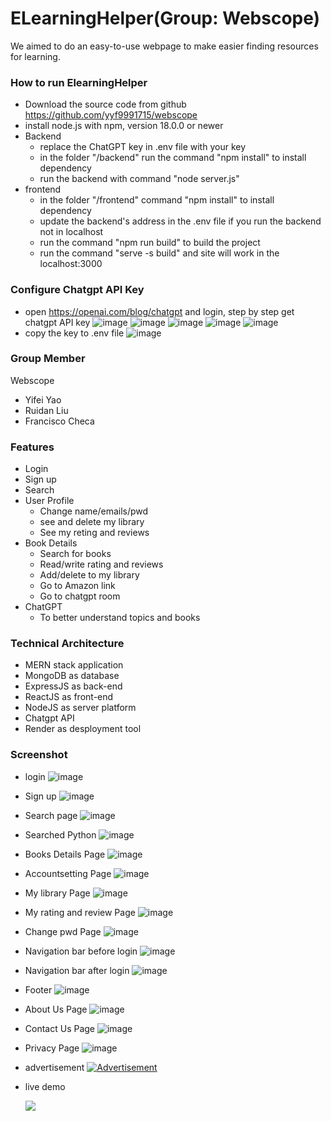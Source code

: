 # ELearningHelper(Group: Webscope) 

We aimed to do an easy-to-use webpage to make easier finding resources for learning.

### How to run  ElearningHelper 
- Download the source code from github https://github.com/yyf9991715/webscope
- install node.js with npm, version 18.0.0 or newer 
- Backend
    - replace the ChatGPT key in .env file with your key
    - in the folder "/backend" run the command "npm install" to install dependency
    - run the backend with command "node server.js"
- frontend
    - in the folder "/frontend" command "npm install" to install dependency
    - update the backend's address in the .env file if you run the backend not in localhost
    - run the command "npm run build" to build the project
    - run the command "serve -s build" and site will work in the localhost:3000
### Configure Chatgpt API Key
- open https://openai.com/blog/chatgpt and login, step by step get chatgpt API key 
  ![image](https://github.com/yyf9991715/webscope/blob/master/img-folder/chatgpt1.png)
  ![image](https://github.com/yyf9991715/webscope/blob/master/img-folder/chatgpt2.png)
  ![image](https://github.com/yyf9991715/webscope/blob/master/img-folder/chatgpt3.png)
  ![image](https://github.com/yyf9991715/webscope/blob/master/img-folder/chatgpt4.png)
  ![image](https://github.com/yyf9991715/webscope/blob/master/img-folder/chatgpt5.png)
- copy the key to .env file
  ![image](https://github.com/yyf9991715/webscope/blob/master/img-folder/env.png)
### Group Member
Webscope
- Yifei Yao
- Ruidan Liu
- Francisco Checa
### Features
- Login
- Sign up
- Search
- User Profile
    - Change name/emails/pwd
    - see and delete my library 
    - See my reting and reviews
- Book Details
    - Search for books
    - Read/write rating and reviews
    - Add/delete to my library
    - Go to Amazon link
    - Go to chatgpt room
- ChatGPT
    - To better understand topics and books
### Technical Architecture
- MERN stack application
- MongoDB as database
- ExpressJS as back-end
- ReactJS as front-end
- NodeJS as server platform
- Chatgpt API
- Render as desployment tool

### Screenshot
- login
  ![image](https://github.com/yyf9991715/webscope/blob/master/img-folder/login.png)
- Sign up
  ![image](https://github.com/yyf9991715/webscope/blob/master/img-folder/signup.png)
- Search page
  ![image](https://github.com/yyf9991715/webscope/blob/master/img-folder/search.png)
- Searched Python
  ![image](https://github.com/yyf9991715/webscope/blob/master/img-folder/searched.png)
- Books Details Page
  ![image](https://github.com/yyf9991715/webscope/blob/master/img-folder/bookdetails.png)
- Accountsetting Page
  ![image](https://github.com/yyf9991715/webscope/blob/master/img-folder/accountsetting.png)
- My library Page
  ![image](https://github.com/yyf9991715/webscope/blob/master/img-folder/mylib.png)
- My rating and review Page
  ![image](https://github.com/yyf9991715/webscope/blob/master/img-folder/myreview.png)
- Change pwd Page
  ![image](https://github.com/yyf9991715/webscope/blob/master/img-folder/changepwd.png)
- Navigation bar before login
  ![image](https://github.com/yyf9991715/webscope/blob/master/img-folder/nav_brforelogin.png)
- Navigation bar after login
  ![image](https://github.com/yyf9991715/webscope/blob/master/img-folder/nav_afterlogin.png)
- Footer
  ![image](https://github.com/yyf9991715/webscope/blob/master/img-folder/footer.png)
- About Us Page
  ![image](https://github.com/yyf9991715/webscope/blob/master/img-folder/aboutus.png)
- Contact Us Page
  ![image](https://github.com/yyf9991715/webscope/blob/master/img-folder/Contactus.png)
- Privacy Page
  ![image](https://github.com/yyf9991715/webscope/blob/master/img-folder/privacy.png)
- advertisement
[![Advertisement](https://res.cloudinary.com/marcomontalbano/image/upload/v1691074281/video_to_markdown/images/youtube--KAjMv5EHimw-c05b58ac6eb4c4700831b2b3070cd403.jpg)](https://youtu.be/KAjMv5EHimw "Advertisement")
- live demo
  
  [![](https://res.cloudinary.com/marcomontalbano/image/upload/v1691316628/video_to_markdown/images/youtube--fxIXqCb3rtQ-c05b58ac6eb4c4700831b2b3070cd403.jpg)](https://youtu.be/fxIXqCb3rtQ "")
  



  



